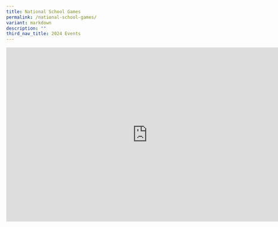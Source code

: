 ```yaml
---
title: National School Games
permalink: /national-school-games/
variant: markdown
description: ""
third_nav_title: 2024 Events
---
```

<iframe allowfullscreen="true" height="469" width="760" frameborder="0" src="https://docs.google.com/presentation/d/e/2PACX-1vSCGgoUUKjsmTO2HsEZrAAjcSWOBn152bHN0TemRoqpTM406f9zC4NQAsnZa2nq6LoWgwXNVtewvDa2/embed?start=true&amp;loop=true&amp;delayms=3000"></iframe>


